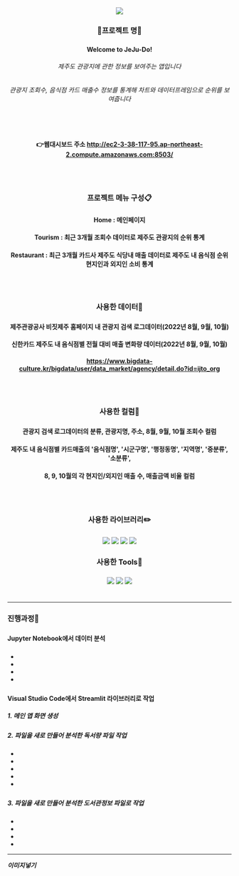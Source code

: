 <div align=center>
	<img src="https://capsule-render.vercel.app/api?type=waving&color=auto&height=200&section=header&text=Welcome_to_JeJu-Do!&fontSize=60" />
</div>	

<div align=center> 
	<h3> 📌프로젝트 명📌 <h3>
	<h4> Welcome to JeJu-Do! <h4>
	<h6> 제주도 관광지에 관한 정보를 보여주는 앱입니다 <h6>
	<h6> 관광지 조회수, 음식점 카드 매출수 정보를 통계해 차트와 데이터프레임으로 순위를 보여줍니다 <h6>
	<br>
	<h4>

👉웹대시보드 주소 <http://ec2-3-38-117-95.ap-northeast-2.compute.amazonaws.com:8503/>

</div>	
<div align=center> 
	<br>
	<br>
	<h3> 프로젝트 메뉴 구성📋 <h3>
	<h4> Home : 메인페이지
	<h4> Tourism : 최근 3개월 조회수 데이터로 제주도 관광지의 순위 통계
  <h4> Restaurant : 최근 3개월 카드사 제주도 식당내 매출 데이터로 제주도 내 음식점 순위 현지인과 외지인 소비 통계
	<br>
	<br>
	<br>
	<br>
	<h3> 사용한 데이터📂 <h3>
	<h4> 제주관광공사 비짓제주 홈페이지 내 관광지 검색 로그데이터(2022년 8월, 9월, 10월) <h4>
	<h4> 신한카드 제주도 내 음식점별 전월 대비 매출 변화량 데이터(2022년 8월, 9월, 10월) <h4>

<https://www.bigdata-culture.kr/bigdata/user/data_market/agency/detail.do?id=ijto_org>
</div>	
<div align=center>
	<br>
	<br>
	<h3> 사용한 컬럼📑 <h3>
	<h4> 관광지 검색 로그데이터의 분류, 관광지명, 주소, 8월, 9월, 10월 조회수 컬럼 <h4>
	<h4> 제주도 내 음식점별 카드매출의 '음식점명', '시군구명', '행정동명', '지역명', '중분류', '소분류', <h4>
	<h4> 8, 9, 10월의 각 현지인/외지인 매출 수, 매출금액 비율 컬럼 <h4>	
	<br>
	<br>
	<h3> 사용한 라이브러리✏️ <h3>	
	<img src="https://img.shields.io/badge/Streamlit-FF4B4B?style=flat&logo=Streamlit&logoColor=white" />
	<img src="https://img.shields.io/badge/NumPy-013243?style=flat&logo=NumPy&logoColor=white" />
	<img src="https://img.shields.io/badge/pandas-150458?style=flat&logo=pandas&logoColor=white" />
	<img src="https://img.shields.io/badge/Plotly-3F4F75?style=flat&logo=Plotly&logoColor=white" />
	<h3> 사용한 Tools🔨 <h3>
	<img src="https://img.shields.io/badge/Jupyter-F37626?style=flat&logo=Jupyter&logoColor=white" />
	<img src="https://img.shields.io/badge/Visual Studio Code-007ACC?style=flat&logo=Visual Studio Code&logoColor=white" />
	<img src="https://img.shields.io/badge/GitHub-181717?style=flat&logo=GitHub&logoColor=white" />
	<br>
	<br>
</div>	

		
---


<h3>진행과정💬<h3>

<h4>Jupyter Notebook에서 데이터 분석<h4>
	
<h5>  <h5>
	
- 
- 
- 
- 

<h4>Visual Studio Code에서 Streamlit 라이브러리로 작업<h4>

<h5>1. 메인 앱 화면 생성<h5>
		
<h5>2. 파일을 새로 만들어 분석한 독서량 파일 작업<h5>
		
- 
- 
- 
- 
- 

<h5>3. 파일을 새로 만들어 분석한 도서관정보 파일로 작업<h5>
		
- 
- 
- 
- 

	
---
	
	
이미지넣기
